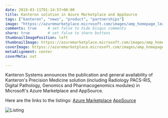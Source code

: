 ```yaml
---
date: 2019-03-11T01:14:57+00:00
title: Kanteron solution in Azure Marketplace and AppSource
tags: ["kanteron", "news", "product", "partnerships"]
image: "httpss://azuremarketplace.microsoft.com/images/amp_homepage_learn.PNG"
comments: true     # set false to hide Disqus comments
share: true        # set false to share buttons
thumbnailImagePosition: left
thumbnailImage: httpss://azuremarketplace.microsoft.com/images/amp_homepage_learn.PNG
coverImage: httpss://azuremarketplace.microsoft.com/images/amp_homepage_learn.PNG
metaAlignment: center
coverMeta: out

---
```


Kanteron Systems announces the publication and general availability of Kanteron's Precision Medicine solution (including Radiology PACS-RIS, Digital Pathology, Genomics and Pharmacogenomics modules) in Microsoft's Azure Marketplace and AppSource.

<!--more-->

Here are the links to the listings:
[Azure Marketplace](httpss://azuremarketplace.microsoft.com/en-us/marketplace/apps/kanteronsystems.kanteronplatform?tab=Overview)
[AppSource](httpss://appsource.microsoft.com/en-us/product/web-apps/kanteronsystems.kanteronplatform)

![Listing](httpss://res.cloudinary.com/jcortell/image/upload/v1552318990/AzureMarketplace.jpg)
